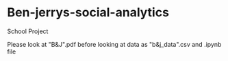 # Ben-jerrys-social-analytics

School Project

Please look at "B&J".pdf before looking at data as "b&j_data".csv and .ipynb file
